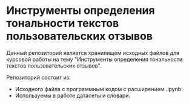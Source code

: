 # Инструменты определения тональности текстов пользовательских отзывов

Данный репозиторий является хранилищем исходных файлов для курсовой работы на тему "Инструменты определения тональности текстов пользовательских отзывов".

Репозиторий состоит из:

* Исходного файла с программным кодом с расширением .ipynb.
* Используемы в работе датасеты и словари.
